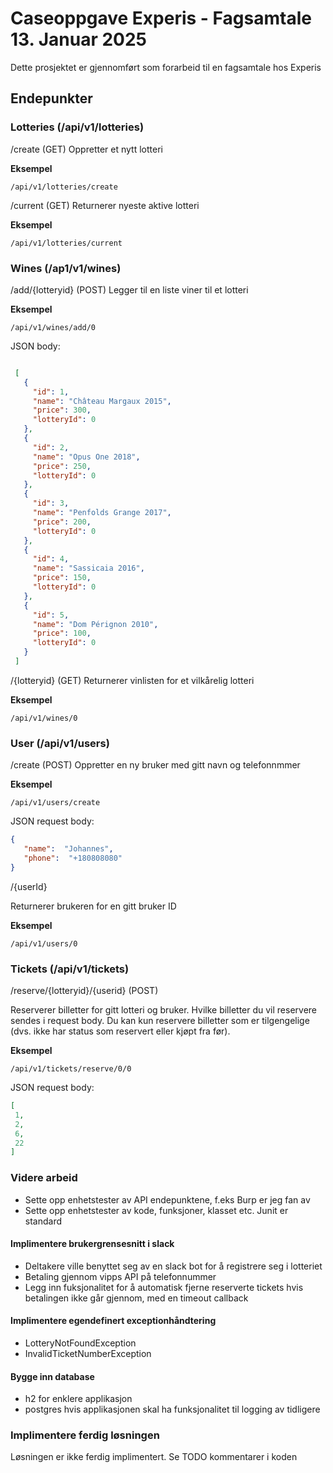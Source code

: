 # Caseoppgave Experis - Fagsamtale 13. Januar 2025

Dette prosjektet er gjennomført som forarbeid til en fagsamtale hos Experis

## Endepunkter

### Lotteries (/api/v1/lotteries)

/create (GET)
 Oppretter et nytt lotteri

**Eksempel**

 `/api/v1/lotteries/create`

/current (GET)
Returnerer nyeste aktive lotteri

**Eksempel**

`/api/v1/lotteries/current`

### Wines (/ap1/v1/wines)

/add/{lotteryid} (POST)
Legger til en liste viner til et lotteri

**Eksempel**

`/api/v1/wines/add/0`

JSON body:
```json

 [
   {
     "id": 1,
     "name": "Château Margaux 2015",
     "price": 300,
     "lotteryId": 0
   },
   {
     "id": 2,
     "name": "Opus One 2018",
     "price": 250,
     "lotteryId": 0
   },
   {
     "id": 3,
     "name": "Penfolds Grange 2017",
     "price": 200,
     "lotteryId": 0
   },
   {
     "id": 4,
     "name": "Sassicaia 2016",
     "price": 150,
     "lotteryId": 0
   },
   {
     "id": 5,
     "name": "Dom Pérignon 2010",
     "price": 100,
     "lotteryId": 0
   }
 ]

```

/{lotteryid} (GET)
Returnerer vinlisten for et vilkårelig lotteri

**Eksempel**

`/api/v1/wines/0`

### User (/api/v1/users)

/create (POST)
Oppretter en ny bruker med gitt navn og telefonnmmer

**Eksempel**

`/api/v1/users/create`

JSON request body:
```` json
{
   "name":  "Johannes",
   "phone":  "+180808080"
}
````

/{userId}

Returnerer brukeren for en gitt bruker ID

**Eksempel**

`/api/v1/users/0`

### Tickets (/api/v1/tickets)

/reserve/{lotteryid}/{userid} (POST)

Reserverer billetter for gitt lotteri og bruker. Hvilke billetter du vil reservere sendes i request body.
Du kan kun reservere billetter som er tilgengelige (dvs. ikke har status som reservert eller kjøpt fra før).

**Eksempel**

`/api/v1/tickets/reserve/0/0`

JSON request body:

````json
[
 1,
 2,
 6,
 22
]
````


### Videre arbeid

- Sette opp enhetstester av API endepunktene, f.eks Burp er jeg fan av
- Sette opp enhetstester av kode, funksjoner, klasset etc. Junit er standard

#### Implimentere brukergrensesnitt i slack
- Deltakere ville benyttet seg av en slack bot for å registrere seg i lotteriet
- Betaling gjennom vipps API på telefonnummer
- Legg inn fuksjonalitet for å automatisk fjerne reserverte tickets hvis betalingen ikke går gjennom, med en timeout callback
#### Implimentere egendefinert exceptionhåndtering
- LotteryNotFoundException
- InvalidTicketNumberException
#### Bygge inn database
- h2 for enklere applikasjon
- postgres hvis applikasjonen skal ha funksjonalitet til logging av tidligere 

### Implimentere ferdig løsningen
Løsningen er ikke ferdig implimentert. Se TODO kommentarer i koden